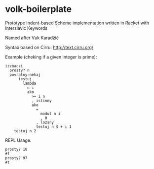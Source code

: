 # volk-boilerplate
Prototype Indent-based Scheme implementation written in Racket with Interslavic Keywords

Named after Vuk Karadžić

Syntax based on Cirru: http://text.cirru.org/

Example (cheking if a given integer is prime): 
```code
izznaczi
  prosty? n
  povratny-nehaj
      testuj
        lambda
          n i
          ako
            >= i n
            , istinny
            ako
              =
                modul n i
                , 0
              , lozsny
              testuj n $ + i 1
    testuj n 2
```
REPL Usage:
```code
prosty? 10
#f
prosty? 97
#t
```
